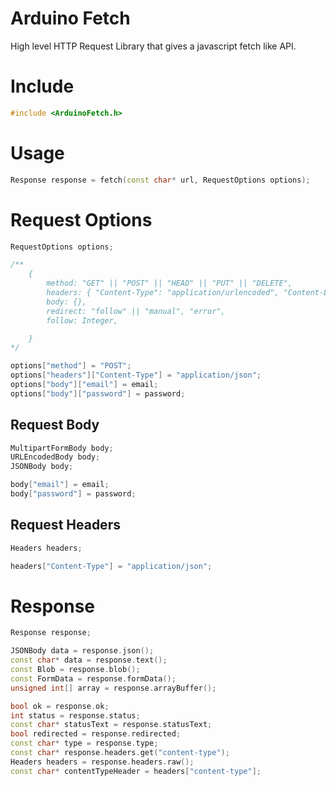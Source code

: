 # Arduino Fetch
High level HTTP Request Library that gives a javascript fetch like API.

# Include

```cpp
#include <ArduinoFetch.h>
```

# Usage

```cpp
Response response = fetch(const char* url, RequestOptions options);
```

# Request Options
```cpp
RequestOptions options;

/**
    {
        method: "GET" || "POST" || "HEAD" || "PUT" || "DELETE",
        headers: { "Content-Type": "application/urlencoded", "Content-Length": Automatic, "Host: FromURL, "User-Agent": "arduino-fetch", "Cookie", "Accept": "* /*", "", "Connection": "close", "Transfer-Encoding": "chunked" },
        body: {},
        redirect: "follow" || "manual", "error",
        follow: Integer,

    }
*/

options["method"] = "POST";
options["headers"]["Content-Type"] = "application/json";
options["body"]["email"] = email;
options["body"]["password"] = password;
```
## Request Body

```cpp
MultipartFormBody body;
URLEncodedBody body;
JSONBody body;

body["email"] = email;
body["password"] = password;
```

## Request Headers

```cpp
Headers headers;

headers["Content-Type"] = "application/json";
```

# Response

```cpp
Response response;

JSONBody data = response.json();
const char* data = response.text();
const Blob = response.blob();
const FormData = response.formData();
unsigned int[] array = response.arrayBuffer();

bool ok = response.ok;
int status = response.status;
const char* statusText = response.statusText;
bool redirected = response.redirected;
const char* type = response.type;
const char* response.headers.get("content-type");
Headers headers = response.headers.raw();
const char* contentTypeHeader = headers["content-type"];

```
